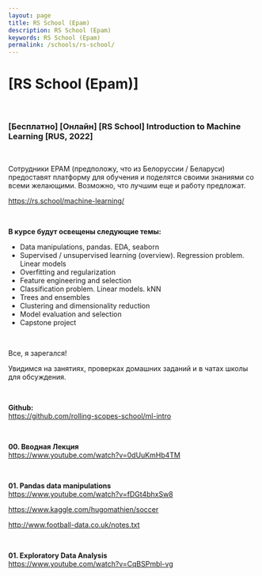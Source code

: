 ```yaml
---
layout: page
title: RS School (Epam)
description: RS School (Epam)
keywords: RS School (Epam)
permalink: /schools/rs-school/
---
```


# [RS School (Epam)]

<br/>

### [Бесплатно] [Онлайн] [RS School] Introduction to Machine Learning [RUS, 2022]

<br/>

Сотрудники EPAM (предположу, что из Белоруссии / Беларуси) предоставят платформу для обучения и поделятся своими знаниями со всеми желающими. Возможно, что лучшим еще и работу предложат.

https://rs.school/machine-learning/

<br/>

**В курсе будут освещены следующие темы:**

- Data manipulations, pandas. EDA, seaborn
- Supervised / unsupervised learning (overview). Regression problem. Linear models
- Overfitting and regularization
- Feature engineering and selection
- Classification problem. Linear models. kNN
- Trees and ensembles
- Clustering and dimensionality reduction
- Model evaluation and selection
- Capstone project

<br/>

Все, я зарегался!

Увидимся на занятиях, проверках домашних заданий и в чатах школы для обсуждения.

<br/>

**Github:**  
https://github.com/rolling-scopes-school/ml-intro

<br/>

**00. Вводная Лекция**  
https://www.youtube.com/watch?v=0dUuKmHb4TM

<br/>

**01. Pandas data manipulations**  
https://www.youtube.com/watch?v=fDGt4bhxSw8

https://www.kaggle.com/hugomathien/soccer

http://www.football-data.co.uk/notes.txt

<br/>

**01. Exploratory Data Analysis**  
https://www.youtube.com/watch?v=CqBSPmbl-vg

